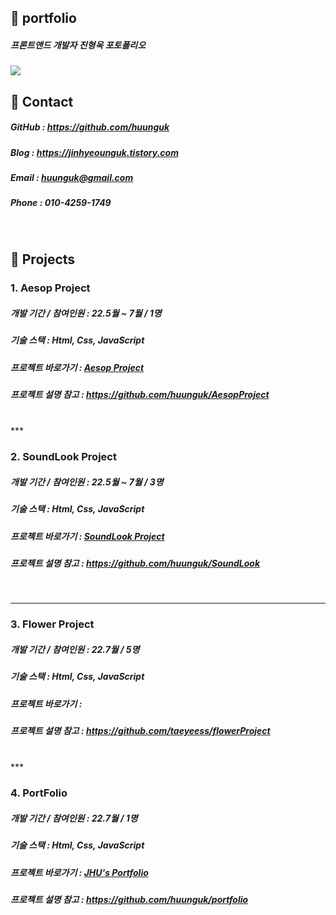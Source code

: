 ## 📌 portfolio

##### 프론트앤드 개발자 진형욱 포토폴리오
<img src="https://user-images.githubusercontent.com/100752008/177001479-896920c6-8534-4b59-aa04-0f54f29ae473.jpg">

<br>

## 📢 Contact
##### GitHub : <https://github.com/huunguk> <br>
##### Blog : <https://jinhyeounguk.tistory.com> <br>
##### Email : huunguk@gmail.com <br>
##### Phone : 010-4259-1749<br>

<br>

## 📌 Projects 
### 1. Aesop Project
##### 개발 기간 / 참여인원 : 22.5월 ~ 7월 / 1명<br>
##### 기술 스택 : Html, Css, JavaScript
  
##### 프로젝트 바로가기 : [Aesop Project](https://huunguk.github.io/AesopProject/)
##### 프로젝트 설명 참고 : <https://github.com/huunguk/AesopProject>
  <br>
***

### 2. SoundLook Project
##### 개발 기간 / 참여인원 : 22.5월 ~ 7월 / 3명<br>
##### 기술 스택 : Html, Css, JavaScript
  
##### 프로젝트 바로가기 : [SoundLook Project](https://huunguk.github.io/SoundLook/)
##### 프로젝트 설명 참고 : <https://github.com/huunguk/SoundLook>
  <br>
 
***

### 3. Flower Project 
##### 개발 기간 / 참여인원 : 22.7월 / 5명<br>
##### 기술 스택 : Html, Css, JavaScript
  
##### 프로젝트 바로가기 : 
##### 프로젝트 설명 참고 : <https://github.com/taeyeess/flowerProject>
  <br>
***  

### 4. PortFolio 
##### 개발 기간 / 참여인원 : 22.7월 / 1명<br>
##### 기술 스택 : Html, Css, JavaScript
  
##### 프로젝트 바로가기 : [JHU's Portfolio](https://huunguk.github.io/portfolio/)
##### 프로젝트 설명 참고 : <https://github.com/huunguk/portfolio>
  <br>
